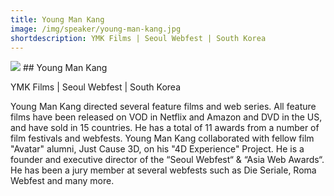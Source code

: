```yaml
---
title: Young Man Kang
image: /img/speaker/young-man-kang.jpg
shortdescription: YMK Films | Seoul Webfest | South Korea
---
```

<img src="/img/speaker/young-man-kang.jpg">
## Young Man Kang

YMK Films | Seoul Webfest | South Korea

Young Man Kang directed several feature films and web series. All feature films have been released on VOD in Netflix and Amazon and DVD in the US, and have sold in 15 countries. He has a total of 11 awards from a number of film festivals and webfests. Young Man Kang collaborated with fellow film "Avatar" alumni, Just Cause 3D, on his "4D Experience" Project. He is a founder and executive director of the “Seoul Webfest“ & “Asia Web Awards“. He has been a jury member at several webfests such as Die Seriale, Roma Webfest and many more.

